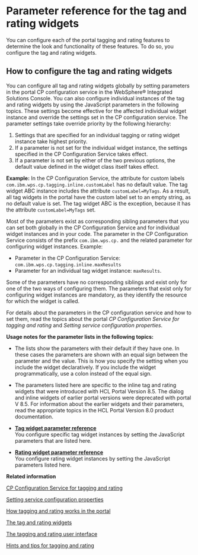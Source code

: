# Parameter reference for the tag and rating widgets

You can configure each of the portal tagging and rating features to determine the look and functionality of these features. To do so, you configure the tag and rating widgets.

## How to configure the tag and rating widgets

You can configure all tag and rating widgets globally by setting parameters in the portal CP configuration service in the WebSphere® Integrated Solutions Console. You can also configure individual instances of the tag and rating widgets by using the JavaScript parameters in the following topics. These settings become effective for the affected individual widget instance and override the settings set in the CP configuration service. The parameter settings take override priority by the following hierarchy:

1.  Settings that are specified for an individual tagging or rating widget instance take highest priority.
2.  If a parameter is not set for the individual widget instance, the settings specified in the CP Configuration Service takes effect.
3.  If a parameter is not set by either of the two previous options, the default value defined in the widget class itself takes effect.

**Example:** In the CP Configuration Service, the attribute for custom labels `com.ibm.wps.cp.tagging.inline.customLabel` has no default value. The tag widget ABC instance includes the attribute `customLabel=MyTags`. As a result, all tag widgets in the portal have the custom label set to an empty string, as no default value is set. The tag widget ABC is the exception, because it has the attribute `customLabel=MyTags` set.

Most of the parameters exist as corresponding sibling parameters that you can set both globally in the CP Configuration Service and for individual widget instances and in your code. The parameter in the CP Configuration Service consists of the prefix `com.ibm.wps.cp.` and the related parameter for configuring widget instances. Example:

-   Parameter in the CP Configuration Service: `com.ibm.wps.cp.tagging.inline.maxResults`
-   Parameter for an individual tag widget instance: `maxResults`.

Some of the parameters have no corresponding siblings and exist only for one of the two ways of configuring them. The parameters that exist only for configuring widget instances are mandatory, as they identify the resource for which the widget is called.

For details about the parameters in the CP configuration service and how to set them, read the topics about the portal *CP Configuration Service for tagging and rating* and *Setting service configuration properties*.

**Usage notes for the parameter lists in the following topics:**

-   The lists show the parameters with their default if they have one. In these cases the parameters are shown with an equal sign between the parameter and the value. This is how you specify the setting when you include the widget declaratively. If you include the widget programmatically, use a colon instead of the equal sign.
-   The parameters listed here are specific to the inline tag and rating widgets that were introduced with HCL Portal Version 8.5. The dialog and inline widgets of earlier portal versions were deprecated with portal V 8.5. For information about the earlier widgets and their parameters, read the appropriate topics in the HCL Portal Version 8.0 product documentation.

-   **[Tag widget parameter reference](../admin-system/tag_rate_parm_ref_inl_tag_lite.md)**  
You configure specific tag widget instances by setting the JavaScript parameters that are listed here.
-   **[Rating widget parameter reference](../admin-system/tag_rate_parm_ref_inl_rate_lite.md)**  
You configure rating widget instances by setting the JavaScript parameters listed here.


**Related information**  


[CP Configuration Service for tagging and rating](../admin-system/srvcfg_cpcfg4tr.md)

[Setting service configuration properties](../admin-system/adsetcfg.md)

[How tagging and rating works in the portal](../admin-system/tag_rate_adm_gen.md)

[The tag and rating widgets](../admin-system/tag_rate_ui_alt.md)

[The tagging and rating user interface](../admin-system/tag_rate_ui.md)

[Hints and tips for tagging and rating](../admin-system/tag_rate_ref_hintip.md)

